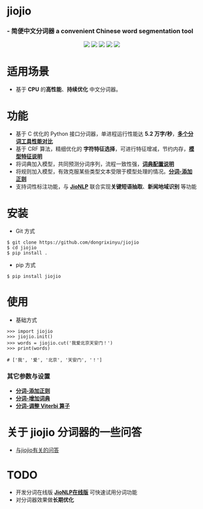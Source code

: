 # **jiojio**
### - 简便中文分词器 a convenient Chinese word segmentation tool
<p align="center">
    <a alt="License">
        <img src="https://img.shields.io/github/license/dongrixinyu/jiojio?color=crimson" /></a>
    <a alt="Size">
        <img src="https://img.shields.io/badge/size-30.1m-orange" /></a>
    <a alt="Downloads">
        <img src="https://img.shields.io/pypi/dm/jiojio?color=yellow" /></a>
    <a alt="Version">
        <img src="https://img.shields.io/badge/version-1.1.3-green" /></a>
    <a href="https://github.com/dongrixinyu/jiojio/pulse" alt="Activity">
        <img src="https://img.shields.io/github/commit-activity/m/dongrixinyu/jiojio?color=blue" /></a>
</p>

# 适用场景
- 基于 **CPU** 的**高性能**、**持续优化** 中文分词器。

# 功能
- 基于 C 优化的 Python 接口分词器，单进程运行性能达 **5.2 万字/秒**，[**多个分词工具性能对比**](https://github.com/dongrixinyu/jiojio/wiki/多种常见开源分词工具的性能对比)
- 基于 CRF 算法，精细优化的 **字符特征选择**，可进行特征增减，节约内存，[**模型特征说明**](https://github.com/dongrixinyu/jiojio/wiki/jiojio-分词CRF特征总结)
- 将词典加入模型，共同预测分词序列，流程一致性强，[**词典配置说明**](https://github.com/dongrixinyu/jiojio/wiki/向分词模型添加自定义词典)
- 将规则加入模型，有效克服某些类型文本受限于模型处理的情况。[**分词-添加正则**](../../wiki/jiojio-使用说明文档#user-content-分词-添加正则)
- 支持词性标注功能，与 [**JioNLP**](https://github.com/dongrixinyu/JioNLP) 联合实现**关键短语抽取**、**新闻地域识别** 等功能

# 安装
- Git 方式
```
$ git clone https://github.com/dongrixinyu/jiojio
$ cd jiojio
$ pip install .
```

- pip 方式
```
$ pip install jiojio
```

# 使用
- 基础方式
```
>>> import jiojio
>>> jiojio.init()
>>> words = jiojio.cut('我爱北京天安门！')
>>> print(words)

# ['我', '爱', '北京', '天安门', '！']
```
### 其它参数与设置
- [**分词-添加正则**](../../wiki/jiojio-使用说明文档#user-content-分词-添加正则)
- [**分词-增加词典**](../../wiki/jiojio-使用说明文档#user-content-分词-增加词典)
- [**分词-调整 Viterbi 算子**](../../wiki/jiojio-使用说明文档#user-content-分词-调整-viterbi-算子)

# 关于 jiojio 分词器的一些问答
- [与jiojio有关的问答](../../wiki/关于jiojio分词器的一些问答)

# TODO
- 开发分词在线版 [**JioNLP在线版**](http://182.92.160.94:16666/#/) 可快速试用分词功能
- 对分词器效果做**长期优化**
